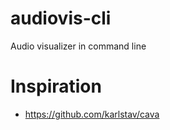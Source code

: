 # audiovis-cli
Audio visualizer in command line


# Inspiration

- https://github.com/karlstav/cava
